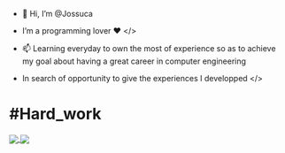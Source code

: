 - 👋 Hi, I’m @Jossuca
 
- I’m a programming lover ♥ </>
  
- 📫 Learning everyday to own the most of experience so as to achieve my goal about having a great career in computer engineering

- In search of opportunity to give the experiences I developped </>

# #Hard_work
<a href="https://github.com/anuraghazra/github-readme-stats" height="200px">
  <img align="center" src="https://github-readme-stats.vercel.app/api?username=Jossuc4&show_icons=true&theme=radical" />
</a>
<a href="https://github.com/anuraghazra/convoychat" height="200px">
  <img align="center" src="https://github-readme-stats.vercel.app/api/top-langs/?username=Jossuc4&layout=compact&show_icons=true&theme=radical" />
</a>

